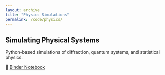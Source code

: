 ```yaml
---
layout: archive
title: "Physics Simulations"
permalink: /code/physics/
---
```


## Simulating Physical Systems

Python-based simulations of diffraction, quantum systems, and statistical physics.

🔗 [Binder Notebook](https://mybinder.org/v2/gh/yourusername/physics-simulations/HEAD?filepath=simulation.ipynb)
